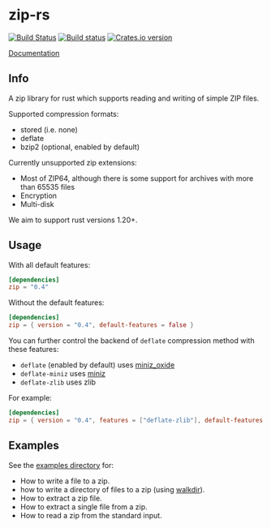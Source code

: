 zip-rs
======

[![Build Status](https://travis-ci.org/mvdnes/zip-rs.svg?branch=master)](https://travis-ci.org/mvdnes/zip-rs)
[![Build status](https://ci.appveyor.com/api/projects/status/gsnpqcodg19iu253/branch/master?svg=true)](https://ci.appveyor.com/project/mvdnes/zip-rs/branch/master)
[![Crates.io version](https://img.shields.io/crates/v/zip.svg)](https://crates.io/crates/zip)

[Documentation](http://mvdnes.github.io/rust-docs/zip-rs/zip/index.html)

Info
----

A zip library for rust which supports reading and writing of simple ZIP files.

Supported compression formats:

* stored (i.e. none)
* deflate
* bzip2 (optional, enabled by default)

Currently unsupported zip extensions:

* Most of ZIP64, although there is some support for archives with more than 65535 files
* Encryption
* Multi-disk

We aim to support rust versions 1.20+.

Usage
-----

With all default features:

```toml
[dependencies]
zip = "0.4"
```

Without the default features:

```toml
[dependencies]
zip = { version = "0.4", default-features = false }
```

You can further control the backend of `deflate` compression method with these features:
* `deflate` (enabled by default) uses [miniz_oxide](https://github.com/Frommi/miniz_oxide)
* `deflate-miniz` uses [miniz](https://github.com/richgel999/miniz)
* `deflate-zlib` uses zlib

For example:

```toml
[dependencies]
zip = { version = "0.4", features = ["deflate-zlib"], default-features = false }
```

Examples
--------

See the [examples directory](examples) for:
   * How to write a file to a zip.
   * how to write a directory of files to a zip (using [walkdir](https://github.com/BurntSushi/walkdir)).
   * How to extract a zip file.
   * How to extract a single file from a zip.
   * How to read a zip from the standard input.
